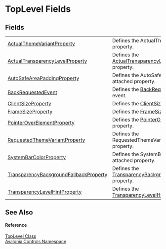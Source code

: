 # TopLevel Fields




## Fields
<table>
<tr>
<td><a href="F_Avalonia_Controls_TopLevel_ActualThemeVariantProperty">ActualThemeVariantProperty</a></td>
<td>Defines the ActualThemeVariant property.</td>
</tr>
<tr>
<td><a href="F_Avalonia_Controls_TopLevel_ActualTransparencyLevelProperty">ActualTransparencyLevelProperty</a></td>
<td>Defines the <a href="P_Avalonia_Controls_TopLevel_ActualTransparencyLevel">ActualTransparencyLevel</a> property.</td>
</tr>
<tr>
<td><a href="F_Avalonia_Controls_TopLevel_AutoSafeAreaPaddingProperty">AutoSafeAreaPaddingProperty</a></td>
<td>Defines the AutoSafeAreaPadding attached property.</td>
</tr>
<tr>
<td><a href="F_Avalonia_Controls_TopLevel_BackRequestedEvent">BackRequestedEvent</a></td>
<td>Defines the <a href="E_Avalonia_Controls_TopLevel_BackRequested">BackRequested</a> event.</td>
</tr>
<tr>
<td><a href="F_Avalonia_Controls_TopLevel_ClientSizeProperty">ClientSizeProperty</a></td>
<td>Defines the <a href="P_Avalonia_Controls_TopLevel_ClientSize">ClientSize</a> property.</td>
</tr>
<tr>
<td><a href="F_Avalonia_Controls_TopLevel_FrameSizeProperty">FrameSizeProperty</a></td>
<td>Defines the <a href="P_Avalonia_Controls_TopLevel_FrameSize">FrameSize</a> property.</td>
</tr>
<tr>
<td><a href="F_Avalonia_Controls_TopLevel_PointerOverElementProperty">PointerOverElementProperty</a></td>
<td>Defines the <a href="P_Avalonia_Input_IInputRoot_PointerOverElement">PointerOverElement</a> property.</td>
</tr>
<tr>
<td><a href="F_Avalonia_Controls_TopLevel_RequestedThemeVariantProperty">RequestedThemeVariantProperty</a></td>
<td>Defines the RequestedThemeVariant property.</td>
</tr>
<tr>
<td><a href="F_Avalonia_Controls_TopLevel_SystemBarColorProperty">SystemBarColorProperty</a></td>
<td>Defines the SystemBarColor attached property.</td>
</tr>
<tr>
<td><a href="F_Avalonia_Controls_TopLevel_TransparencyBackgroundFallbackProperty">TransparencyBackgroundFallbackProperty</a></td>
<td>Defines the <a href="P_Avalonia_Controls_TopLevel_TransparencyBackgroundFallback">TransparencyBackgroundFallback</a> property.</td>
</tr>
<tr>
<td><a href="F_Avalonia_Controls_TopLevel_TransparencyLevelHintProperty">TransparencyLevelHintProperty</a></td>
<td>Defines the <a href="P_Avalonia_Controls_TopLevel_TransparencyLevelHint">TransparencyLevelHint</a> property.</td>
</tr>
</table>

## See Also


#### Reference
<a href="T_Avalonia_Controls_TopLevel">TopLevel Class</a>  
<a href="N_Avalonia_Controls">Avalonia.Controls Namespace</a>  
